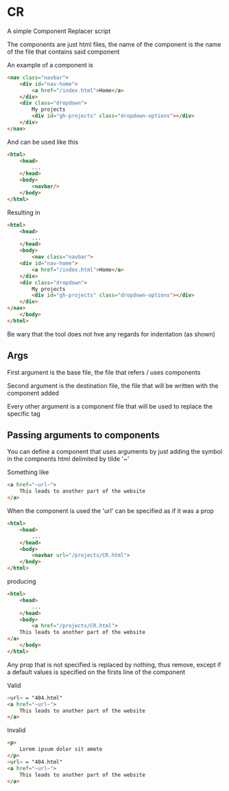 # CR

A simple Component Replacer script

The components are just html files, the name of the component is the name of the file that contains said component

An example of a component is

``` html
<nav class="navbar">
	<div id="nav-home">
		<a href="/index.html">Home</a>
	</div>
	<div class="dropdown">
		My projects
		<div id="gh-projects" class="dropdown-options"></div>
	</div>
</nav>

```
And can be used like this

``` html
<html>
	<head>
		...
	</head>
	<body>
		<navbar/>
	</body>
</html>

```

Resulting in


``` html
<html>
	<head>
		...
	</head>
	<body>
		<nav class="navbar">
	<div id="nav-home">
		<a href="/index.html">Home</a>
	</div>
	<div class="dropdown">
		My projects
		<div id="gh-projects" class="dropdown-options"></div>
	</div>
</nav>
	</body>
</html>

```
Be wary that the tool does not hve any regards for indentation (as shown)


## Args

First argument is the base file, the file that refers / uses components

Second argument is the destination file, the file that will be written with the component added

Every other argument is a component file that will be used to replace the specific tag

## Passing arguments to components

You can define a component that uses arguments by just adding the symbol in the compnents html delimited by tilde '~'

Something like
``` html
<a href="~url~">
	This leads to another part of the website
</a>
```
When the component is used the 'url' can be specified as if it was a prop

``` html
<html>
	<head>
		...
	</head>
	<body>
		<navbar url="/projects/CR.html">
	</body>
</html>
```

producing

``` html
<html>
	<head>
		...
	</head>
	<body>
		<a href="/projects/CR.html">
	This leads to another part of the website
</a>
	</body>
</html>
```

Any prop that is not specified is replaced by nothing, thus remove, except if a default values is specified on the firsts line of the component

Valid

``` html
~url~ = "404.html"
<a href="~url~">
	This leads to another part of the website
</a>
```
Invalid

``` html
<p> 
	Lorem ipsum dolor sit amete
</p>
~url~ = "404.html"
<a href="~url~">
	This leads to another part of the website
</a>
```